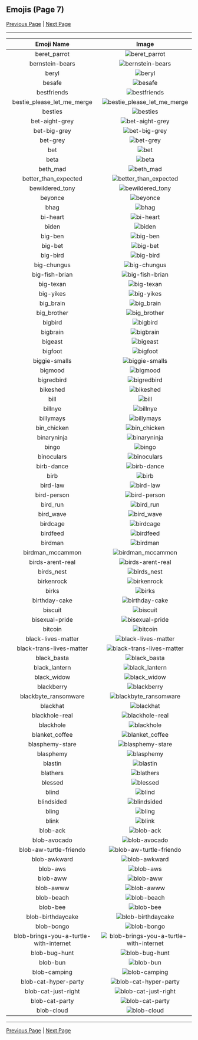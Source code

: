 
## Emojis (Page 7)

[Previous Page](/docs/rc/page-b-0006.md)
  | [Next Page](/docs/rc/page-b-0008.md)

<hr />

|Emoji Name|Image|
| :-: | :-: |
|beret_parrot| ![beret_parrot](/emojis/rc/beret_parrot.gif)|
|bernstein-bears| ![bernstein-bears](/emojis/rc/bernstein-bears.png)|
|beryl| ![beryl](/emojis/rc/beryl.png)|
|besafe| ![besafe](/emojis/rc/besafe.png)|
|bestfriends| ![bestfriends](/emojis/rc/bestfriends.gif)|
|bestie_please_let_me_merge| ![bestie_please_let_me_merge](/emojis/rc/bestie_please_let_me_merge.jpg)|
|besties| ![besties](/emojis/rc/besties.png)|
|bet-aight-grey| ![bet-aight-grey](/emojis/rc/bet-aight-grey.png)|
|bet-big-grey| ![bet-big-grey](/emojis/rc/bet-big-grey.png)|
|bet-grey| ![bet-grey](/emojis/rc/bet-grey.png)|
|bet| ![bet](/emojis/rc/bet.png)|
|beta| ![beta](/emojis/rc/beta.png)|
|beth_mad| ![beth_mad](/emojis/rc/beth_mad.png)|
|better_than_expected| ![better_than_expected](/emojis/rc/better_than_expected.png)|
|bewildered_tony| ![bewildered_tony](/emojis/rc/bewildered_tony.png)|
|beyonce| ![beyonce](/emojis/rc/beyonce.gif)|
|bhag| ![bhag](/emojis/rc/bhag.png)|
|bi-heart| ![bi-heart](/emojis/rc/bi-heart.png)|
|biden| ![biden](/emojis/rc/biden.png)|
|big-ben| ![big-ben](/emojis/rc/big-ben.png)|
|big-bet| ![big-bet](/emojis/rc/big-bet.png)|
|big-bird| ![big-bird](/emojis/rc/big-bird.gif)|
|big-chungus| ![big-chungus](/emojis/rc/big-chungus.png)|
|big-fish-brian| ![big-fish-brian](/emojis/rc/big-fish-brian.png)|
|big-texan| ![big-texan](/emojis/rc/big-texan.png)|
|big-yikes| ![big-yikes](/emojis/rc/big-yikes.png)|
|big_brain| ![big_brain](/emojis/rc/big_brain.png)|
|big_brother| ![big_brother](/emojis/rc/big_brother.png)|
|bigbird| ![bigbird](/emojis/rc/bigbird.png)|
|bigbrain| ![bigbrain](/emojis/rc/bigbrain.png)|
|bigeast| ![bigeast](/emojis/rc/bigeast.png)|
|bigfoot| ![bigfoot](/emojis/rc/bigfoot.png)|
|biggie-smalls| ![biggie-smalls](/emojis/rc/biggie-smalls.png)|
|bigmood| ![bigmood](/emojis/rc/bigmood.gif)|
|bigredbird| ![bigredbird](/emojis/rc/bigredbird.jpg)|
|bikeshed| ![bikeshed](/emojis/rc/bikeshed.png)|
|bill| ![bill](/emojis/rc/bill.png)|
|billnye| ![billnye](/emojis/rc/billnye.gif)|
|billymays| ![billymays](/emojis/rc/billymays.png)|
|bin_chicken| ![bin_chicken](/emojis/rc/bin_chicken.jpg)|
|binaryninja| ![binaryninja](/emojis/rc/binaryninja.png)|
|bingo| ![bingo](/emojis/rc/bingo.png)|
|binoculars| ![binoculars](/emojis/rc/binoculars.png)|
|birb-dance| ![birb-dance](/emojis/rc/birb-dance.gif)|
|birb| ![birb](/emojis/rc/birb.png)|
|bird-law| ![bird-law](/emojis/rc/bird-law.png)|
|bird-person| ![bird-person](/emojis/rc/bird-person.png)|
|bird_run| ![bird_run](/emojis/rc/bird_run.gif)|
|bird_wave| ![bird_wave](/emojis/rc/bird_wave.png)|
|birdcage| ![birdcage](/emojis/rc/birdcage.jpg)|
|birdfeed| ![birdfeed](/emojis/rc/birdfeed.jpg)|
|birdman| ![birdman](/emojis/rc/birdman.png)|
|birdman_mccammon| ![birdman_mccammon](/emojis/rc/birdman_mccammon.png)|
|birds-arent-real| ![birds-arent-real](/emojis/rc/birds-arent-real.png)|
|birds_nest| ![birds_nest](/emojis/rc/birds_nest.gif)|
|birkenrock| ![birkenrock](/emojis/rc/birkenrock.png)|
|birks| ![birks](/emojis/rc/birks.png)|
|birthday-cake| ![birthday-cake](/emojis/rc/birthday-cake.gif)|
|biscuit| ![biscuit](/emojis/rc/biscuit.png)|
|bisexual-pride| ![bisexual-pride](/emojis/rc/bisexual-pride.png)|
|bitcoin| ![bitcoin](/emojis/rc/bitcoin.png)|
|black-lives-matter| ![black-lives-matter](/emojis/rc/black-lives-matter.png)|
|black-trans-lives-matter| ![black-trans-lives-matter](/emojis/rc/black-trans-lives-matter.png)|
|black_basta| ![black_basta](/emojis/rc/black_basta.png)|
|black_lantern| ![black_lantern](/emojis/rc/black_lantern.jpg)|
|black_widow| ![black_widow](/emojis/rc/black_widow.jpg)|
|blackberry| ![blackberry](/emojis/rc/blackberry.png)|
|blackbyte_ransomware| ![blackbyte_ransomware](/emojis/rc/blackbyte_ransomware.png)|
|blackhat| ![blackhat](/emojis/rc/blackhat.png)|
|blackhole-real| ![blackhole-real](/emojis/rc/blackhole-real.jpg)|
|blackhole| ![blackhole](/emojis/rc/blackhole.png)|
|blanket_coffee| ![blanket_coffee](/emojis/rc/blanket_coffee.png)|
|blasphemy-stare| ![blasphemy-stare](/emojis/rc/blasphemy-stare.png)|
|blasphemy| ![blasphemy](/emojis/rc/blasphemy.png)|
|blastin| ![blastin](/emojis/rc/blastin.jpg)|
|blathers| ![blathers](/emojis/rc/blathers.png)|
|blessed| ![blessed](/emojis/rc/blessed.png)|
|blind| ![blind](/emojis/rc/blind.gif)|
|blindsided| ![blindsided](/emojis/rc/blindsided.png)|
|bling| ![bling](/emojis/rc/bling.png)|
|blink| ![blink](/emojis/rc/blink.gif)|
|blob-ack| ![blob-ack](/emojis/rc/blob-ack.png)|
|blob-avocado| ![blob-avocado](/emojis/rc/blob-avocado.png)|
|blob-aw-turtle-friendo| ![blob-aw-turtle-friendo](/emojis/rc/blob-aw-turtle-friendo.png)|
|blob-awkward| ![blob-awkward](/emojis/rc/blob-awkward.png)|
|blob-aws| ![blob-aws](/emojis/rc/blob-aws.png)|
|blob-aww| ![blob-aww](/emojis/rc/blob-aww.png)|
|blob-awww| ![blob-awww](/emojis/rc/blob-awww.gif)|
|blob-beach| ![blob-beach](/emojis/rc/blob-beach.png)|
|blob-bee| ![blob-bee](/emojis/rc/blob-bee.gif)|
|blob-birthdaycake| ![blob-birthdaycake](/emojis/rc/blob-birthdaycake.gif)|
|blob-bongo| ![blob-bongo](/emojis/rc/blob-bongo.gif)|
|blob-brings-you-a-turtle-with-internet| ![blob-brings-you-a-turtle-with-internet](/emojis/rc/blob-brings-you-a-turtle-with-internet.png)|
|blob-bug-hunt| ![blob-bug-hunt](/emojis/rc/blob-bug-hunt.png)|
|blob-bun| ![blob-bun](/emojis/rc/blob-bun.png)|
|blob-camping| ![blob-camping](/emojis/rc/blob-camping.png)|
|blob-cat-hyper-party| ![blob-cat-hyper-party](/emojis/rc/blob-cat-hyper-party.gif)|
|blob-cat-just-right| ![blob-cat-just-right](/emojis/rc/blob-cat-just-right.png)|
|blob-cat-party| ![blob-cat-party](/emojis/rc/blob-cat-party.gif)|
|blob-cloud| ![blob-cloud](/emojis/rc/blob-cloud.png)|

<hr/>

[Previous Page](/docs/rc/page-b-0006.md)
  | [Next Page](/docs/rc/page-b-0008.md)